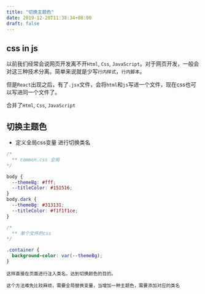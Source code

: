 ```yaml
---
title: "切换主题色"
date: 2019-12-20T11:38:34+08:00
draft: false
---
```



## css in js

以前我们经常会说网页开发离不开`Html`, `Css`, `JavaScript`。对于网页开发，一般会对这三种技术分离。简单来说就是少写`行内样式`，`行内脚本`。

但是`React`出现之后，有了`.jsx`文件，会将`html`和`js`写进一个文件，现在css也可以写进同一个文件了。

合并了`Html`, `Css`, `JavaScript`

## 切换主题色

- 定义全局css变量 进行切换类名

```css
/*
  ** common.css 全局
*/

body {
  --themeBg: #fff;
  --titleColor: #151516;
}
body.dark {
  --themeBg: #313131;
  --titleColor: #f1f1f1ce;
}

/*
  ** 单个文件的css
*/

.container {
  background-color: var(--themeBg);
}

```
    这样直接在页面进行注入类名，达到切换颜色的目的。
    
    这个方法难免比较麻烦，需要全局替换变量，当增加一种主题色，需要添加对应的类名



